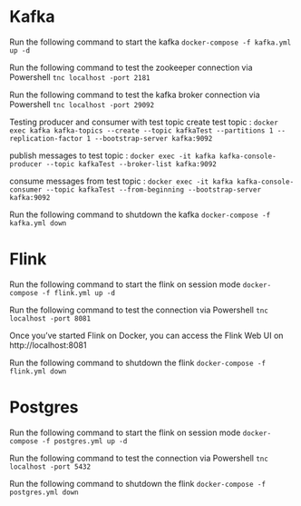 # Kafka

Run the following command to start the kafka
````docker-compose -f kafka.yml up -d````

Run the following command to test the zookeeper connection via Powershell
````tnc localhost -port 2181````

Run the following command to test the kafka broker connection via Powershell
````tnc localhost -port 29092````

Testing producer and consumer with test topic
create test topic : ````docker exec kafka kafka-topics --create --topic kafkaTest --partitions 1 --replication-factor 1 --bootstrap-server kafka:9092````

publish messages to test topic : ````docker exec -it kafka kafka-console-producer --topic kafkaTest --broker-list kafka:9092````

consume messages from test topic : ````docker exec -it kafka kafka-console-consumer --topic kafkaTest --from-beginning --bootstrap-server kafka:9092````

Run the following command to shutdown the kafka
````docker-compose -f kafka.yml down````

# Flink

Run the following command to start the flink on session mode
````docker-compose -f flink.yml up -d````

Run the following command to test the connection via Powershell
````tnc localhost -port 8081````

Once you’ve started Flink on Docker, you can access the Flink Web UI on http://localhost:8081

Run the following command to shutdown the flink
````docker-compose -f flink.yml down````

# Postgres

Run the following command to start the flink on session mode
````docker-compose -f postgres.yml up -d````

Run the following command to test the connection via Powershell
````tnc localhost -port 5432````

Run the following command to shutdown the flink
````docker-compose -f postgres.yml down````

